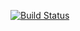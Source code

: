 [![Build Status](https://travis-ci.org/Askaridze17/hauuhauu.svg?branch=Askaridze)](https://travis-ci.org/Askaridze17/hauuhauu)
